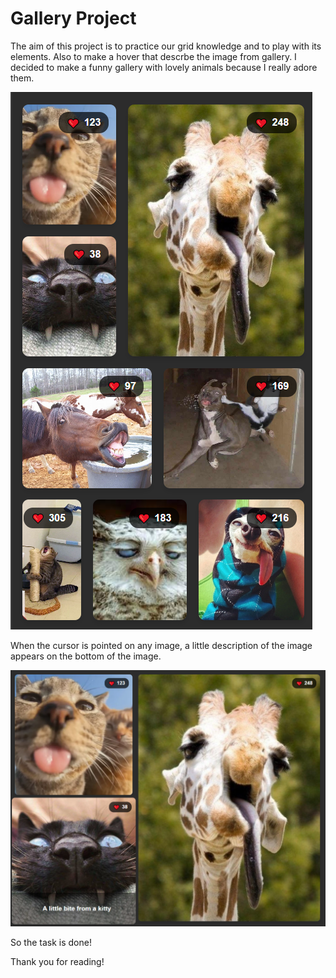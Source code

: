 # Gallery Project

The aim of this project is to practice our grid knowledge and to play with its elements. Also to make a hover that descrbe the image from gallery. I decided to make a funny gallery with lovely animals because I really adore them.

![Gallery](./img/gallery.png)

When the cursor is pointed on any image, a little description of the image appears on the bottom of the image.

![Active image](./img/gallery1.png)

So the task is done!

Thank you for reading!
